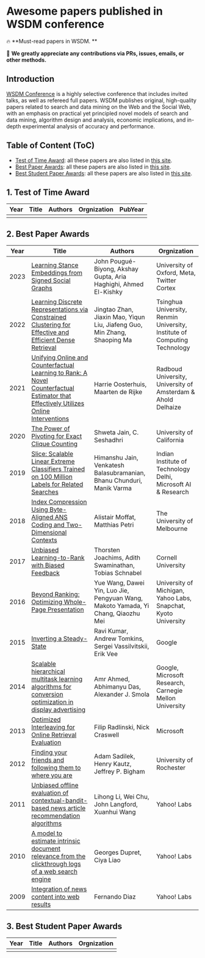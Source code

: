 # Awesome papers published in WSDM conference

🔥 **Must-read papers in WSDM. **

🌟 **We greatly appreciate any contributions via PRs, issues, emails, or other methods.**


## Introduction

[WSDM Conference](https://www.wsdm-conference.org/) is a highly selective conference that includes invited talks, as well as refereed full papers. WSDM publishes original, high-quality papers related to search and data mining on the Web and the Social Web, with an emphasis on practical yet principled novel models of search and data mining, algorithm design and analysis, economic implications, and in-depth experimental analysis of accuracy and performance.

## Table of Content (ToC)

- [Test of Time Award](#tot): all these papers are also listed in [this site](https://www.wsdm-conference.org/).
- [Best Paper Awards](#best): all these papers are also listed in [this site](https://www.wsdm-conference.org/).
- [Best Student Paper Awards](#best_student): all these papers are also listed in [this site](https://www.wsdm-conference.org/).



## 1. Test of Time Award <a id="tot"></a>

| Year       | Title | Authors   | Orgnization | PubYear |                                                                                   
|------------|-----------------------------------------------------------------------------------------------------------------|------------------------------------------|---------------------------------------------------------------------------------------------------------|-----------------------------------------------------------------------------------------|
||||||

## 2. Best Paper Awards <a id="best"></a>

| Year       | Title | Authors   | Orgnization |                                                                                   
|------------|-----------------------------------------------------------------------------------------------------------------|------------------------------------------|---------------------------------------------------------------------------------------------------------|
|2023|[Learning Stance Embeddings from Signed Social Graphs](https://dl.acm.org/doi/10.1145/3539597.3570401)|John Pougué-Biyong, Akshay Gupta, Aria Haghighi, Ahmed El-Kishky|University of Oxford, Meta, Twitter Cortex|
|2022|[Learning Discrete Representations via Constrained Clustering for Effective and Efficient Dense Retrieval](https://dl.acm.org/doi/abs/10.1145/3488560.3498443)|Jingtao Zhan, Jiaxin Mao, Yiqun Liu, Jiafeng Guo, Min Zhang, Shaoping Ma|Tsinghua University, Renmin University, Institute of Computing Technology|
|2021|[Unifying Online and Counterfactual Learning to Rank: A Novel Counterfactual Estimator that Effectively Utilizes Online Interventions](https://dl.acm.org/doi/pdf/10.1145/3437963.3441794)|Harrie Oosterhuis, Maarten de Rijke|Radboud University, University of Amsterdam & Ahold Delhaize|
|2020|[The Power of Pivoting for Exact Clique Counting](https://dl.acm.org/doi/pdf/10.1145/3336191.3371839)|Shweta Jain, C. Seshadhri|University of California|
|2019|[Slice: Scalable Linear Extreme Classifiers Trained on 100 Million Labels for Related Searches](https://dl.acm.org/doi/abs/10.1145/3289600.3290979)|Himanshu Jain, Venkatesh Balasubramanian, Bhanu Chunduri, Manik Varma|Indian Institute of Technology Delhi, Microsoft AI & Research|
|2018|[Index Compression Using Byte-Aligned ANS Coding and Two-Dimensional Contexts](https://dl.acm.org/doi/abs/10.1145/3159652.3159663)|Alistair Moffat, Matthias Petri|The University of Melbourne|
|2017|[Unbiased Learning-to-Rank with Biased Feedback](https://dl.acm.org/doi/pdf/10.1145/3018661.3018699)|Thorsten Joachims, Adith Swaminathan, Tobias Schnabel|Cornell University|
|2016|[Beyond Ranking: Optimizing Whole-Page Presentation](https://dl.acm.org/doi/pdf/10.1145/2835776.2835824)|Yue Wang, Dawei Yin, Luo Jie, Pengyuan Wang, Makoto Yamada, Yi Chang, Qiaozhu Mei|University of Michigan, Yahoo Labs, Snapchat, Kyoto University|
|2015|[Inverting a Steady-State](https://dl.acm.org/doi/pdf/10.1145/2684822.2685310)|Ravi Kumar, Andrew Tomkins, Sergei Vassilvitskii, Erik Vee|Google|
|2014|[Scalable hierarchical multitask learning algorithms for conversion optimization in display advertising](https://dl.acm.org/doi/abs/10.1145/2556195.2556264)|Amr Ahmed, Abhimanyu Das, Alexander J. Smola|Google, Microsoft Research, Carnegie Mellon University|
|2013|[Optimized Interleaving for Online Retrieval Evaluation](https://dl.acm.org/doi/abs/10.1145/2433396.2433429)|Filip Radlinski, Nick Craswell|Microsoft|
|2012|[Finding your friends and following them to where you are](https://dl.acm.org/doi/abs/10.1145/2124295.2124380)|Adam Sadilek, Henry Kautz, Jeffrey P. Bigham|University of Rochester|
|2011|[Unbiased offline evaluation of contextual-bandit-based news article recommendation algorithms](https://dl.acm.org/doi/abs/10.1145/1935826.1935878)|Lihong Li, Wei Chu, John Langford, Xuanhui Wang|Yahoo! Labs|
|2010|[A model to estimate intrinsic document relevance from the clickthrough logs of a web search engine](https://dl.acm.org/doi/abs/10.1145/1718487.1718510)|Georges Dupret, Ciya Liao|Yahoo! Labs|
|2009|[Integration of news content into web results](https://dl.acm.org/doi/abs/10.1145/1498759.1498825)|Fernando Diaz|Yahoo! Labs|

## 3. Best Student Paper Awards <a id="best_student"></a>

| Year       | Title | Authors   | Orgnization |                                                                                    
|------------|-----------------------------------------------------------------------------------------------------------------|------------------------------------------|---------------------------------------------------------------------------------------------------------|
|||||

